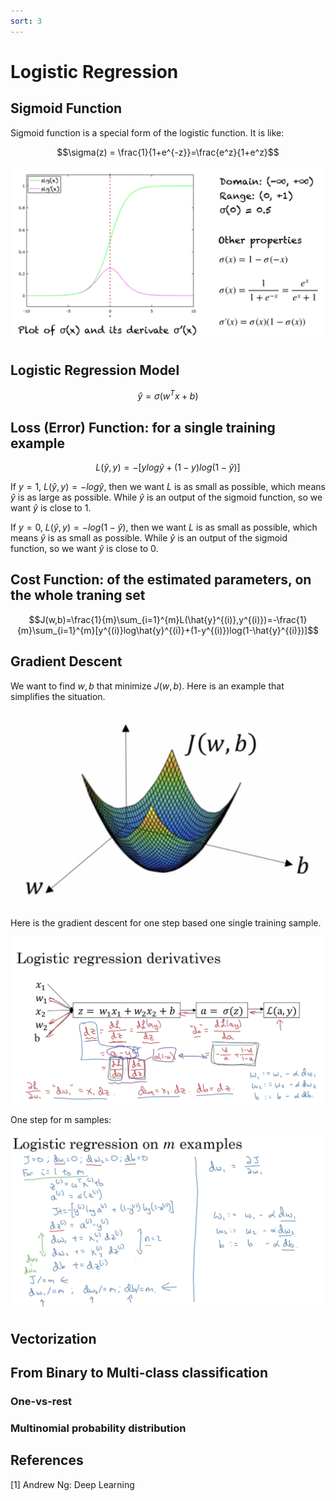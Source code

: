 ```yaml
---
sort: 3
---
```


# Logistic Regression

## Sigmoid Function
Sigmoid function is a special form of the logistic function. It is like:

$$\sigma(z) = \frac{1}{1+e^{-z}}=\frac{e^z}{1+e^z}$$

<img src="../assets/images/sigmoid.png">

## Logistic Regression Model

$$\hat{y}=\sigma(w^Tx+b)$$

## Loss (Error) Function:  for a single training example

$$L(\hat{y},y)=-[ylog\hat{y}+(1-y)log(1-\hat{y})]$$

If $y=1$, $L(\hat{y},y)=-log\hat{y}$,
then we want $L$ is as small as possible, which means $\hat{y}$ is as large as possible. While $\hat{y}$ is an output of the sigmoid function, so we want $\hat{y}$ is close to 1.

If $y=0$, $L(\hat{y},y)=-log(1-\hat{y})$,
then we want $L$ is as small as possible, which means $\hat{y}$ is as small as possible. While $\hat{y}$ is an output of the sigmoid function, so we want $\hat{y}$ is close to 0.

## Cost Function: of the estimated parameters, on the whole traning set

$$J(w,b)=\frac{1}{m}\sum_{i=1}^{m}L(\hat{y}^{(i)},y^{(i)})=-\frac{1}{m}\sum_{i=1}^{m}[y^{(i)}log\hat{y}^{(i)}+(1-y^{(i)})log(1-\hat{y}^{(i)})]$$

## Gradient Descent

We want to find $w, b$ that minimize $J(w, b)$. Here is an example that simplifies the situation.

<img src="../assets/images/logistic_gd_example.png">

Here is the gradient descent for one step based one single training sample.

<img src="../assets/images/logistic_gd_one_step.png">

One step for m samples:

![](../assets/images/logistic_gd_m_sample.png)

## Vectorization

## From Binary to Multi-class classification

### One-vs-rest

### Multinomial probability distribution

## References

[1] Andrew Ng: Deep Learning